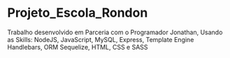 # Projeto_Escola_Rondon
Trabalho desenvolvido em Parceria com o Programador Jonathan, Usando as Skills: NodeJS, JavaScript, MySQL, Express, Template Engine Handlebars, ORM Sequelize, HTML, CSS e SASS

